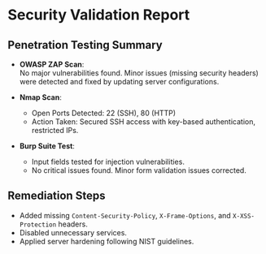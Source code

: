 # Security Validation Report

## Penetration Testing Summary

- **OWASP ZAP Scan**:  
  No major vulnerabilities found. Minor issues (missing security headers) were detected and fixed by updating server configurations.

- **Nmap Scan**:
  - Open Ports Detected: 22 (SSH), 80 (HTTP)
  - Action Taken: Secured SSH access with key-based authentication, restricted IPs.

- **Burp Suite Test**:
  - Input fields tested for injection vulnerabilities.
  - No critical issues found. Minor form validation issues corrected.

## Remediation Steps
- Added missing `Content-Security-Policy`, `X-Frame-Options`, and `X-XSS-Protection` headers.
- Disabled unnecessary services.
- Applied server hardening following NIST guidelines.
